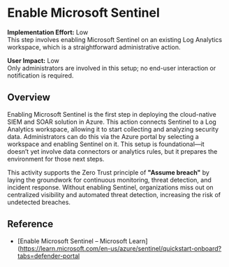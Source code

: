 # Enable Microsoft Sentinel

**Implementation Effort:** Low  
This step involves enabling Microsoft Sentinel on an existing Log Analytics workspace, which is a straightforward administrative action.

**User Impact:** Low  
Only administrators are involved in this setup; no end-user interaction or notification is required.

## Overview

Enabling Microsoft Sentinel is the first step in deploying the cloud-native SIEM and SOAR solution in Azure. This action connects Sentinel to a Log Analytics workspace, allowing it to start collecting and analyzing security data. Administrators can do this via the Azure portal by selecting a workspace and enabling Sentinel on it. This setup is foundational—it doesn’t yet involve data connectors or analytics rules, but it prepares the environment for those next steps.

This activity supports the Zero Trust principle of **"Assume breach"** by laying the groundwork for continuous monitoring, threat detection, and incident response. Without enabling Sentinel, organizations miss out on centralized visibility and automated threat detection, increasing the risk of undetected breaches.

## Reference

- [Enable Microsoft Sentinel – Microsoft Learn](https://learn.microsoft.com/en-us/azure/sentinel/quickstart-onboard?tabs=defender-portal
